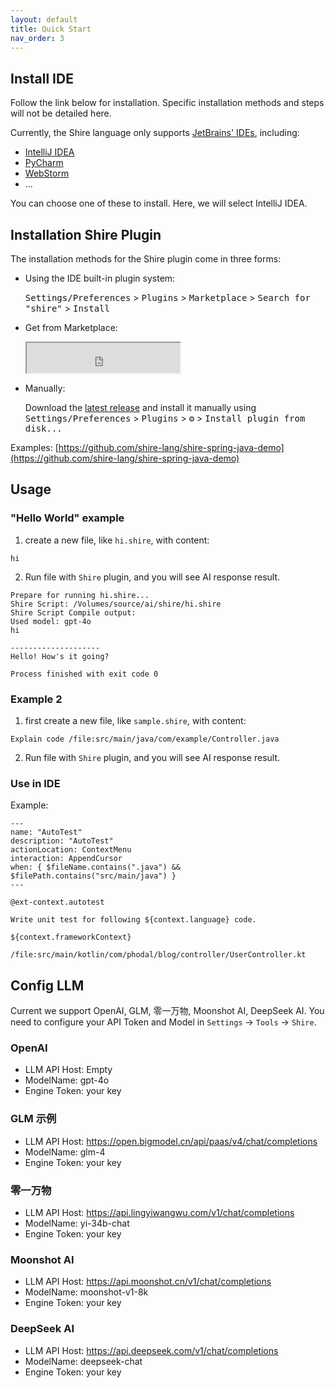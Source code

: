 ```yaml
---
layout: default
title: Quick Start
nav_order: 3
---
```


## Install IDE
Follow the link below for installation. Specific installation methods and steps will not be detailed here.

Currently, the Shire language only supports [JetBrains' IDEs](https://www.jetbrains.com.cn), including:
- [IntelliJ IDEA](https://www.jetbrains.com.cn/idea/)
- [PyCharm](https://www.jetbrains.com.cn/pycharm/)
- [WebStorm](https://www.jetbrains.com.cn/webstorm/)
- ...

You can choose one of these to install. Here, we will select IntelliJ IDEA.

## Installation Shire Plugin
The installation methods for the Shire plugin come in three forms:

- Using the IDE built-in plugin system:

  <kbd>Settings/Preferences</kbd> > <kbd>Plugins</kbd> > <kbd>Marketplace</kbd> > <kbd>Search for "shire"</kbd> >
  <kbd>Install</kbd>

- Get from Marketplace:

  <iframe width="245px" height="48px" src="https://plugins.jetbrains.com/embeddable/install/24549"></iframe>

- Manually:

  Download the [latest release](https://github.com/phodal/shire/releases/latest) and install it manually using
  <kbd>Settings/Preferences</kbd> > <kbd>Plugins</kbd> > <kbd>⚙️</kbd> > <kbd>Install plugin from disk...</kbd>

Examples: [https://github.com/shire-lang/shire-spring-java-demo](https://github.com/shire-lang/shire-spring-java-demo)

## Usage

### "Hello World" example

1. create a new file, like `hi.shire`, with content:

```shire
hi
```

2. Run file with `Shire` plugin, and you will see AI response result.

```
Prepare for running hi.shire...
Shire Script: /Volumes/source/ai/shire/hi.shire
Shire Script Compile output:
Used model: gpt-4o
hi

--------------------
Hello! How's it going?

Process finished with exit code 0
```

### Example 2

1. first create a new file, like `sample.shire`, with content:

```shire
Explain code /file:src/main/java/com/example/Controller.java
```

2. Run file with `Shire` plugin, and you will see AI response result.

### Use in IDE

Example:

```shire
---
name: "AutoTest"
description: "AutoTest"
actionLocation: ContextMenu
interaction: AppendCursor
when: { $fileName.contains(".java") && $filePath.contains("src/main/java") }
---

@ext-context.autotest

Write unit test for following ${context.language} code.

${context.frameworkContext}

/file:src/main/kotlin/com/phodal/blog/controller/UserController.kt
```

## Config LLM

Current we support OpenAI, GLM, 零一万物, Moonshot AI, DeepSeek AI. You need to configure your API Token and Model in
`Settings` -> `Tools` -> `Shire`.

### OpenAI

- LLM API Host: Empty
- ModelName: gpt-4o
- Engine Token: your key

### GLM 示例

- LLM API Host: https://open.bigmodel.cn/api/paas/v4/chat/completions
- ModelName: glm-4
- Engine Token: your key

### 零一万物 

- LLM API Host: https://api.lingyiwangwu.com/v1/chat/completions
- ModelName: yi-34b-chat
- Engine Token: your key

### Moonshot AI

- LLM API Host: https://api.moonshot.cn/v1/chat/completions
- ModelName: moonshot-v1-8k
- Engine Token: your key

### DeepSeek AI

- LLM API Host: https://api.deepseek.com/v1/chat/completions
- ModelName: deepseek-chat
- Engine Token: your key


